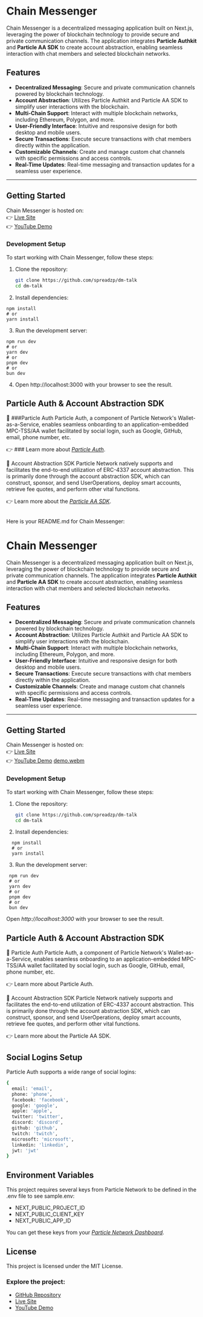 # Chain Messenger

Chain Messenger is a decentralized messaging application built on Next.js, leveraging the power of blockchain technology to provide secure and private communication channels. The application integrates **Particle Authkit** and **Particle AA SDK** to create account abstraction, enabling seamless interaction with chat members and selected blockchain networks.

## Features

- **Decentralized Messaging**: Secure and private communication channels powered by blockchain technology.
- **Account Abstraction**: Utilizes Particle Authkit and Particle AA SDK to simplify user interactions with the blockchain.
- **Multi-Chain Support**: Interact with multiple blockchain networks, including Ethereum, Polygon, and more.
- **User-Friendly Interface**: Intuitive and responsive design for both desktop and mobile users.
- **Secure Transactions**: Execute secure transactions with chat members directly within the application.
- **Customizable Channels**: Create and manage custom chat channels with specific permissions and access controls.
- **Real-Time Updates**: Real-time messaging and transaction updates for a seamless user experience.

---

## Getting Started

Chain Messenger is hosted on:  
👉 [Live Site](https://dm-talk.vercel.app/)  
👉 [YouTube Demo](https://youtu.be/GhPiWK-6MZw)

### Development Setup

To start working with Chain Messenger, follow these steps:

1. Clone the repository:
   ```bash
   git clone https://github.com/spreadzp/dm-talk
   cd dm-talk
   ```
2. Install dependencies:
```
npm install
# or
yarn install
```
3. Run the development server:
```
npm run dev
# or
yarn dev
# or
pnpm dev
# or
bun dev

```
4. Open http://localhost:3000 with your browser to see the result.

## Particle Auth & Account Abstraction SDK
🔑 ###Particle Auth
Particle Auth, a component of Particle Network's Wallet-as-a-Service, enables seamless onboarding to an application-embedded MPC-TSS/AA wallet facilitated by social login, such as Google, GitHub, email, phone number, etc.

👉 ### Learn more about *[Particle Auth](https://developers.particle.network/docs/building-with-particle-auth)*.

🪪 Account Abstraction SDK
Particle Network natively supports and facilitates the end-to-end utilization of ERC-4337 account abstraction. This is primarily done through the account abstraction SDK, which can construct, sponsor, and send UserOperations, deploy smart accounts, retrieve fee quotes, and perform other vital functions.

👉 Learn more about the *[Particle AA SDK](https://developers.particle.network/docs/aa-web-quickstart)*.

##  
Here is your README.md for Chain Messenger:
 
# Chain Messenger

Chain Messenger is a decentralized messaging application built on Next.js, leveraging the power of blockchain technology to provide secure and private communication channels. The application integrates **Particle Authkit** and **Particle AA SDK** to create account abstraction, enabling seamless interaction with chat members and selected blockchain networks.

## Features

- **Decentralized Messaging**: Secure and private communication channels powered by blockchain technology.
- **Account Abstraction**: Utilizes Particle Authkit and Particle AA SDK to simplify user interactions with the blockchain.
- **Multi-Chain Support**: Interact with multiple blockchain networks, including Ethereum, Polygon, and more.
- **User-Friendly Interface**: Intuitive and responsive design for both desktop and mobile users.
- **Secure Transactions**: Execute secure transactions with chat members directly within the application.
- **Customizable Channels**: Create and manage custom chat channels with specific permissions and access controls.
- **Real-Time Updates**: Real-time messaging and transaction updates for a seamless user experience.

---

## Getting Started

Chain Messenger is hosted on:  
👉 [Live Site](https://dm-talk.vercel.app/)  
👉 [YouTube Demo](https://youtu.be/GhPiWK-6MZw)
[demo.webm](https://github.com/user-attachments/assets/e3843be4-72bb-4773-82b3-41a08335af7f)

### Development Setup

To start working with Chain Messenger, follow these steps:

1. Clone the repository:
   ```bash
   git clone https://github.com/spreadzp/dm-talk
   cd dm-talk
   ```
2. Install dependencies:
``` 
  npm install
  # or
  yarn install
```
3. Run the development server:
 ```
  npm run dev
  # or
  yarn dev
  # or
  pnpm dev
  # or
  bun dev
```

Open *http://localhost:3000* with your browser to see the result.

## Particle Auth & Account Abstraction SDK
🔑 Particle Auth
Particle Auth, a component of Particle Network's Wallet-as-a-Service, enables seamless onboarding to an application-embedded MPC-TSS/AA wallet facilitated by social login, such as Google, GitHub, email, phone number, etc.

👉 Learn more about Particle Auth.

🪪 Account Abstraction SDK
Particle Network natively supports and facilitates the end-to-end utilization of ERC-4337 account abstraction. This is primarily done through the account abstraction SDK, which can construct, sponsor, and send UserOperations, deploy smart accounts, retrieve fee quotes, and perform other vital functions.

👉 Learn more about the Particle AA SDK.

## Social Logins Setup

Particle Auth supports a wide range of social logins:
```sh
{
  email: 'email',
  phone: 'phone',
  facebook: 'facebook',
  google: 'google',
  apple: 'apple',
  twitter: 'twitter',
  discord: 'discord',
  github: 'github',
  twitch: 'twitch',
  microsoft: 'microsoft',
  linkedin: 'linkedin',
  jwt: 'jwt'
}
```
## Environment Variables

This project requires several keys from Particle Network to be defined in the .env file to see sample.env:

- NEXT_PUBLIC_PROJECT_ID
- NEXT_PUBLIC_CLIENT_KEY
- NEXT_PUBLIC_APP_ID

You can get these keys from your *[Particle Network Dashboard](https://dashboard.particle.network/#/applications)*.

## License
This project is licensed under the MIT License.

### Explore the project:
- [GitHub Repository](https://github.com/spreadzp/dm-talk)
- [Live Site](https://dm-talk.vercel.app/) 
- [YouTube Demo](https://youtu.be/GhPiWK-6MZw)